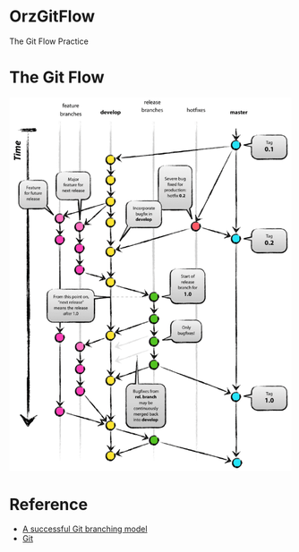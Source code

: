 # OrzGitFlow

The Git Flow Practice

# The Git Flow

![Git Flow Model](images/git-model@2x.png)

# Reference

- [A successful Git branching model](https://nvie.com/posts/a-successful-git-branching-model/)
- [Git](https://git-scm.com)